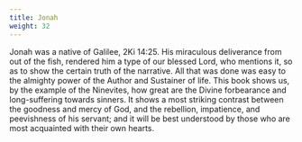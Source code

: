 ```yaml
---
title: Jonah
weight: 32
---
```


Jonah was a native of Galilee, 2Ki 14:25. His miraculous deliverance from out of the fish, rendered him a type of our blessed Lord, who mentions it, so as to show the certain truth of the narrative. All that was done was easy to the almighty power of the Author and Sustainer of life. This book shows us, by the example of the Ninevites, how great are the Divine forbearance and long-suffering towards sinners. It shows a most striking contrast between the goodness and mercy of God, and the rebellion, impatience, and peevishness of his servant; and it will be best understood by those who are most acquainted with their own hearts.
